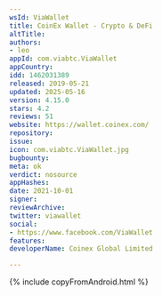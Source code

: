 ```yaml
---
wsId: ViaWallet
title: CoinEx Wallet - Crypto & DeFi
altTitle: 
authors:
- leo
appId: com.viabtc.ViaWallet
appCountry: 
idd: 1462031389
released: 2019-05-21
updated: 2025-05-16
version: 4.15.0
stars: 4.2
reviews: 51
website: https://wallet.coinex.com/
repository: 
issue: 
icon: com.viabtc.ViaWallet.jpg
bugbounty: 
meta: ok
verdict: nosource
appHashes: 
date: 2021-10-01
signer: 
reviewArchive: 
twitter: viawallet
social:
- https://www.facebook.com/ViaWallet
features: 
developerName: Coinex Global Limited

---
```


{% include copyFromAndroid.html %}
